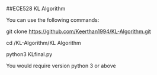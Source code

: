 ##ECE528 KL Algorithm

You can use the following commands:

git clone https://github.com/Keerthan1994/KL-Algorithm.git

cd  /KL-Algorithm/KL Algorithm

python3 KLfinal.py

You would require version python 3 or above
